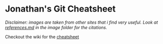 Jonathan's Git Cheatsheet
======

_Disclaimer: images are taken from other sites that i find very useful. Look at [references.md](https://github.com/jonyeezs/gitcheat/blob/master/images/references.md) in the image folder for the citations._

Checkout the wiki for the [cheatsheet](https://github.com/jonyeezs/gitcheat/wiki)
